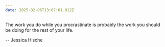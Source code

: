 ```yaml
---
date: 2025-02-06T13:07:01.812Z
---
```


The work you do while you procrastinate is probably the work you should be doing for the rest of your life.

-- Jessica Hische